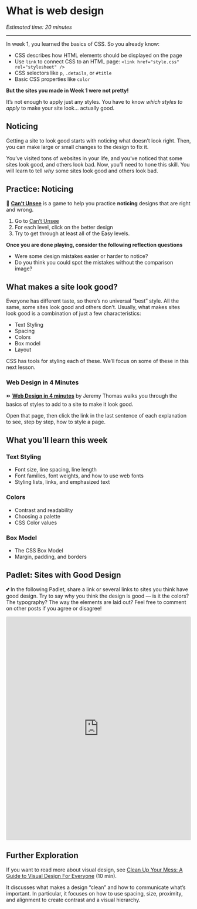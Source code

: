 # What is web design

*Estimated time: 20 minutes*

---

In week 1, you learned the basics of CSS. So you already know:

- CSS describes how HTML elements should be displayed on the page
- Use `link` to connect CSS to an HTML page: `<link href="style.css" rel="stylesheet" />`
- CSS selectors like `p`, `.details`, or `#title`
- Basic CSS properties like `color`

**But the sites you made in Week 1 were not pretty!** 

It’s not enough to apply just any styles. You have to know *which styles to apply* to make your site look... actually good.

## Noticing

Getting a site to look good starts with noticing what doesn’t look right. Then, you can make large or small changes to the design to fix it.

You’ve visited tons of websites in your life, and you’ve noticed that some sites look good, and others look bad. Now, you’ll need to hone this skill. You will learn to tell *why* some sites look good and others look bad.

## Practice: Noticing

<aside>


👀 **[Can’t Unsee](https://cantunsee.space/)** is a game to help you practice **noticing** designs that are right and wrong.

1. Go to [Can’t Unsee](https://cantunsee.space/)
2. For each level, click on the better design
3. Try to get through at least all of the Easy levels.

**Once you are done playing, consider the following reflection questions**

- Were some design mistakes easier or harder to notice?
- Do you think you could spot the mistakes without the comparison image?

</aside>

## What makes a site look good?

Everyone has different taste, so there’s no universal “best” style. All the same, some sites look good and others don’t. Usually, what makes sites look good is a combination of just a few characteristics:

- Text Styling
- Spacing
- Colors
- Box model
- Layout


CSS has tools for styling each of these. We’ll focus on some of these in this next lesson.

### Web Design in 4 Minutes

<aside>


⏩ **[Web Design in 4 minutes](https://jgthms.com/web-design-in-4-minutes)** by Jeremy Thomas walks you through the basics of styles to add to a site to make it look good. 

Open that page, then click the link in the last sentence of each explanation to see, step by step, how to style a page.

</aside>

## What you’ll learn this week

### Text Styling

- Font size, line spacing, line length
- Font families, font weights, and how to use web fonts
- Styling lists, links, and emphasized text

### Colors

- Contrast and readability
- Choosing a palette
- CSS Color values

### Box Model

- The CSS Box Model
- Margin, padding, and borders


## Padlet: Sites with Good Design

<aside>


💕 In the following Padlet, share a link or several links to sites you think have good design. Try to say why you think the design is good — is it the colors? The typography? The way the elements are laid out? Feel free to comment on other posts if you agree or disagree!

</aside>

<div style="border:1px solid rgba(0,0,0,0.1);border-radius:2px;box-sizing:border-box;overflow:hidden;position:relative;width:100%;background:#F4F4F4"><iframe src="https://padlet.com/curriculumpad/d2dflxj3sbkz9fli" frameborder="0" allow="camera;microphone;geolocation" style="width:100%;height:608px;display:block;padding:0;margin:0"></iframe></div>

## Further Exploration

If you want to read more about visual design, see [Clean Up Your Mess: A Guide to Visual Design For Everyone](https://www.visualmess.com/) (10 min). 

It discusses what makes a design “clean” and how to communicate what’s important. In particular, it focuses on how to use spacing, size, proximity, and alignment to create contrast and a visual hierarchy.
